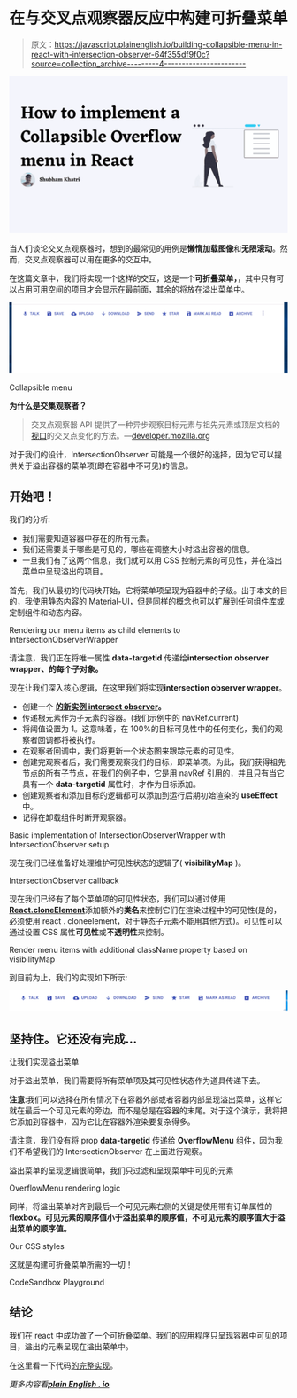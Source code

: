 # 在与交叉点观察器反应中构建可折叠菜单

> 原文：<https://javascript.plainenglish.io/building-collapsible-menu-in-react-with-intersection-observer-64f355df9f0c?source=collection_archive---------4----------------------->

![](img/9c0d40669ac645106c8302e3c1457039.png)

当人们谈论交叉点观察器时，想到的最常见的用例是**懒惰加载图像**和**无限滚动**。然而，交叉点观察器可以用在更多的交互中。

在这篇文章中，我们将实现一个这样的交互，这是一个**可折叠菜单，**，其中只有可以占用可用空间的项目才会显示在最前面，其余的将放在溢出菜单中。

![](img/408ee25aebc0da75ab313288a1414935.png)

Collapsible menu

**为什么是交集观察者？**

> 交叉点观察器 API 提供了一种异步观察目标元素与祖先元素或顶层文档的[视口](https://developer.mozilla.org/en-US/docs/Glossary/Viewport)的交叉点变化的方法。—[developer.mozilla.org](https://developer.mozilla.org/en-US/docs/Web/API/Intersection_Observer_API)

对于我们的设计，IntersectionObserver 可能是一个很好的选择，因为它可以提供关于溢出容器的菜单项(即在容器中不可见)的信息。

## 开始吧！

我们的分析:

*   我们需要知道容器中存在的所有元素。
*   我们还需要关于哪些是可见的，哪些在调整大小时溢出容器的信息。
*   一旦我们有了这两个信息，我们就可以用 CSS 控制元素的可见性，并在溢出菜单中呈现溢出的项目。

首先，我们从最初的代码块开始，它将菜单项呈现为容器中的子级。出于本文的目的，我使用静态内容的 Material-UI，但是同样的概念也可以扩展到任何组件库或定制组件和动态内容。

Rendering our menu items as child elements to IntersectionObserverWrapper

请注意，我们正在将唯一属性 **data-targetid** 传递给**intersection observer wrapper、**的每个子对象**。**

现在让我们深入核心逻辑，在这里我们将实现**intersection observer wrapper**。

*   创建一个 [**的新实例 intersect observer**](https://developer.mozilla.org/en-US/docs/Web/API/Intersection_Observer_API)**。**
*   传递根元素作为子元素的容器。(我们示例中的 navRef.current)
*   将阈值设置为 1。这意味着，在 100%的目标可见性中的任何变化，我们的观察者回调都将被执行。
*   在观察者回调中，我们将更新一个状态图来跟踪元素的可见性。
*   创建完观察者后，我们需要观察我们的目标，即菜单项。为此，我们获得祖先节点的所有子节点，在我们的例子中，它是用 navRef 引用的，并且只有当它具有一个 **data-targetid** 属性时，才作为目标添加。
*   创建观察者和添加目标的逻辑都可以添加到运行后期初始渲染的 **useEffect** 中。
*   记得在卸载组件时断开观察器。

Basic implementation of IntersectionObserverWrapper with IntersectionObserver setup

现在我们已经准备好处理维护可见性状态的逻辑了( **visibilityMap** )。

IntersectionObserver callback

现在我们已经有了每个菜单项的可见性状态，我们可以通过使用[**React.cloneElement**](https://reactjs.org/docs/react-api.html#cloneelement)添加额外的**类名**来控制它们在渲染过程中的可见性(是的，必须使用 react . cloneelement，对于静态子元素不能用其他方式)。可见性可以通过设置 CSS 属性**可见性**或**不透明性**来控制。

Render menu items with additional className property based on visibilityMap

到目前为止，我们的实现如下所示:

![](img/46b18632aece2fd5aa032469e0c0d9ad.png)

## 坚持住。它还没有完成…

让我们实现溢出菜单

对于溢出菜单，我们需要将所有菜单项及其可见性状态作为道具传递下去。

**注意**:我们可以选择在所有情况下在容器外部或者容器内部呈现溢出菜单，这样它就在最后一个可见元素的旁边，而不是总是在容器的末尾。对于这个演示，我将把它添加到容器中，因为它比在容器外渲染要复杂得多。

请注意，我们没有将 prop **data-targetid** 传递给 **OverflowMenu** 组件，因为我们不希望我们的 IntersectionObserver 在上面进行观察。

溢出菜单的呈现逻辑很简单，我们只过滤和呈现菜单中可见的元素

OverflowMenu rendering logic

同样，将溢出菜单对齐到最后一个可见元素右侧的关键是使用带有订单属性的 **flexbox。可见元素的顺序值小于溢出菜单的顺序值，不可见元素的顺序值大于溢出菜单的顺序值。**

Our CSS styles

这就是构建可折叠菜单所需的一切！

CodeSandbox Playground

## **结论**

我们在 react 中成功做了一个可折叠菜单。我们的应用程序只呈现容器中可见的项目，溢出的元素呈现在溢出菜单中。

在这里看一下代码[的完整实现](https://github.com/mayankshubham/react-collapsible-menu/tree/main/src)。

*更多内容看*[***plain English . io***](https://plainenglish.io/)
